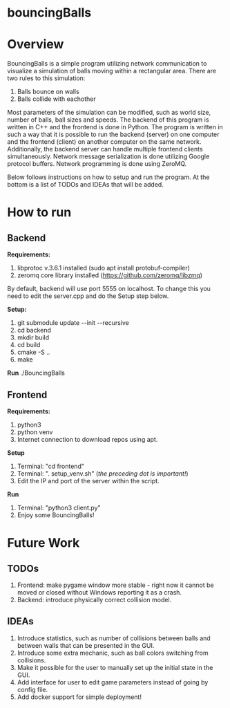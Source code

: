 # bouncingBalls

Overview
===================================================

BouncingBalls is a simple program utilizing network communication to visualize a simulation of balls
moving within a rectangular area. There are two rules to this simulation:  

1. Balls bounce on walls
2. Balls collide with eachother

Most parameters of the simulation can be modified, such as world size, number of balls, ball sizes and speeds. 
The backend of this program is written in C++ and the frontend is done in Python. The program is written in 
such a way that it is possible to run the backend (server) on one computer and the frontend (client) on 
another computer on the same network. Additionally, the backend server can handle multiple frontend clients simultaneously.
Network message serialization is done utilizing Google protocol buffers. Network programming is done using ZeroMQ.

Below follows instructions on how to setup and run the program. At the bottom is a list of TODOs and IDEAs that will be added.

How to run
===================================================

Backend  
---------------------------------------------------
**Requirements:**
1. libprotoc v.3.6.1 installed (sudo apt install protobuf-compiler)
2. zeromq core library installed (https://github.com/zeromq/libzmq)

By default, backend will use port 5555 on localhost. To change this you need to edit the server.cpp and do the Setup step below.

**Setup:**
1. git submodule update --init --recursive
2. cd backend
3. mkdir build
4. cd build
5. cmake -S ..
6. make

**Run**
./BouncingBalls

Frontend  
---------------------------------------------------

**Requirements:**
1. python3
2. python venv
3. Internet connection to download repos using apt.

**Setup**  
1. Terminal: "cd frontend"
2. Terminal: ". setup_venv.sh" (*the preceding dot is important!*)
3. Edit the IP and port of the server within the script.

**Run**
1. Terminal: "python3 client.py"
2. Enjoy some BouncingBalls!

Future Work
===================================================

TODOs
---------------------------------------------------

1. Frontend: make pygame window more stable - right now it cannot be moved or closed without Windows reporting 
it as a crash.
2. Backend: introduce physically correct collision model.

IDEAs
---------------------------------------------------

1. Introduce statistics, such as number of collisions between balls and between walls that can be presented
in the GUI.
2. Introduce some extra mechanic, such as ball colors switching from collisions.
3. Make it possible for the user to manually set up the initial state in the GUI.
4. Add interface for user to edit game parameters instead of going by config file.
5. Add docker support for simple deployment!
